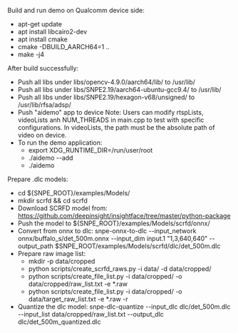 Build and run demo on Qualcomm device side:
- apt-get update
- apt install libcairo2-dev
- apt install cmake
- cmake -DBUILD_AARCH64=1 ..
- make -j4

After build successfully:
- Push all libs under libs/opencv-4.9.0/aarch64/lib/ to /usr/lib/
- Push all libs under libs/SNPE2.19/aarch64-ubuntu-gcc9.4/ to /usr/lib/
- Push all libs under libs/SNPE2.19/hexagon-v68/unsigned/ to /usr/lib/rfsa/adsp/
- Push "aidemo" app to device
	Note: Users can modify rtspLists, videoLists anh NUM_THREADS in main.cpp to test with specific configurations. In videoLists, the path must be the absolute path of video on device.
- To run the demo application:
	+ export XDG_RUNTIME_DIR=/run/user/root
	+ ./aidemo --add
	+ ./aidemo

Prepare .dlc models:
- cd ${SNPE_ROOT}/examples/Models/
- mkdir scrfd && cd scrfd
- Download SCRFD model from: https://github.com/deepinsight/insightface/tree/master/python-package
- Push the model to ${SNPE_ROOT}/examples/Models/scrfd/onnx/
- Convert from onnx to dlc: snpe-onnx-to-dlc --input_network onnx/buffalo_s/det_500m.onnx --input_dim input.1 "1,3,640,640" --output_path $SNPE_ROOT/examples/Models/scrfd/dlc/det_500m.dlc
- Prepare raw image list:
	+ mkdir -p data/cropped
	+ python scripts/create_scrfd_raws.py -i data/ -d data/cropped/
	+ python scripts/create_file_list.py -i data/cropped/ -o data/cropped/raw_list.txt -e *.raw
	+ python scripts/create_file_list.py -i data/cropped/ -o data/target_raw_list.txt -e *.raw -r
- Quantize the dlc model: snpe-dlc-quantize --input_dlc dlc/det_500m.dlc --input_list data/cropped/raw_list.txt --output_dlc dlc/det_500m_quantized.dlc
